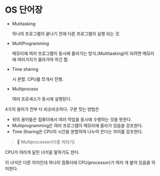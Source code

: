 # OS 단어장

- Mutitasking

    하나의 프로그램이 끝나기 전에 다른 프로그램이 실행 되는 것.

- MultiProgramming

    메모리에 여러 프로그램이 동시에 올라가는 방식.(Multitasking)이 되려면 메모리에 여러가지가 올라가야 하긴 함.

- Time sharing

    시 분할. CPU를 쪼개서 진행.

- Multiprocess

    여러 프로세스가 동시에 실행된다.

4가지 용어가 전부 다 비슷비슷하다.
구분 짓는 방법은
- 위의 용어들은 컴퓨터에서 여러 작업을 동시에 수행하는 것을 뜻한다.
- Multiprogramming은 여러 프로그램이 메모리에 올라가 있음을 강조한다.
- Time Sharing은 CPU의 시간을 분할하여 나누어 쓴다는 의미를 강조한다.


> 🌟 Multiprocessor(다중 처리기)

CPU가 여러개 달린 녀석을 말하기도 한다.

이 녀석은 다른 의미인데 하나의 컴퓨터에 CPU(processor)가 여러 개 붙어 있음을 의미한다.

